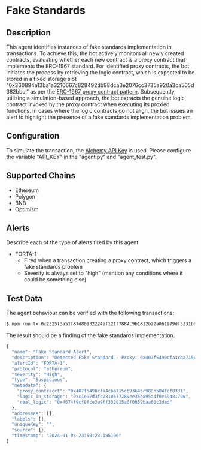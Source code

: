 # Fake Standards 

## Description

This agent identifies instances of fake standards implementation in transactions. 
To achieve this, the bot actively monitors all newly created contracts, evaluating whether each new contract is a proxy contract that implements the ERC-1967 standard. 
For identified proxy contracts, the bot initiates the process by retrieving the logic contract, which is expected to be stored in a fixed storage slot "0x360894a13ba1a3210667c828492db98dca3e2076cc3735a920a3ca505d382bbc," as per the [ERC-1967 proxy contract pattern](https://eips.ethereum.org/EIPS/eip-1967). 
Subsequently, utilizing a simulation-based approach, the bot extracts the genuine logic contract invoked by the proxy contract when executing its proxied functions. 
In cases where the logic contracts do not align, the bot issues an alert to highlight the presence of a fake standards implementation problem.

## Configuration

To simulate the transaction, the [Alchemy API Key](https://dashboard.alchemy.com) is used. Please configure the variable "API_KEY" in the "agent.py" and "agent_test.py". 

## Supported Chains

- Ethereum
- Polygon
- BNB
- Optimism

## Alerts

Describe each of the type of alerts fired by this agent

- FORTA-1
  - Fired when a transaction creating a proxy contract, which triggers a fake standards problem
  - Severity is always set to "high" (mention any conditions where it could be something else)

## Test Data

The agent behaviour can be verified with the following transactions:

```bash
$ npm run tx 0x2325f3a51f87d80932224ef121f7884c9b1812b22a061979df5331b9caad43d2
```

The result should be a finding of the fake standards implementation.
```js
{
  "name": "Fake Standard Alert",
  "description": "Detected Fake Standard - Proxy: 0x407f5490cfa4cba715cb93645c988b504fcf0331; Logic Contract at Storage: 0xc1e97d3fc2810577289ee35e895a4f0e59481700; Real Logic Contract: 0x4674f9cf8fce3e9ff332015a0f0859baa60c2ded",
  "alertId": "FORTA-1",
  "protocol": "ethereum",
  "severity": "High",
  "type": "Suspicious",
  "metadata": {
    "proxy_contracct": "0x407f5490cfa4cba715cb93645c988b504fcf0331",
    "logic_in_storage": "0xc1e97d3fc2810577289ee35e895a4f0e59481700",
    "real_logic": "0x4674f9cf8fce3e9ff332015a0f0859baa60c2ded"
  },
  "addresses": [],
  "labels": [],
  "uniqueKey": "",
  "source": {},
  "timestamp": "2024-01-03 23:50:28.186196"
}
```

